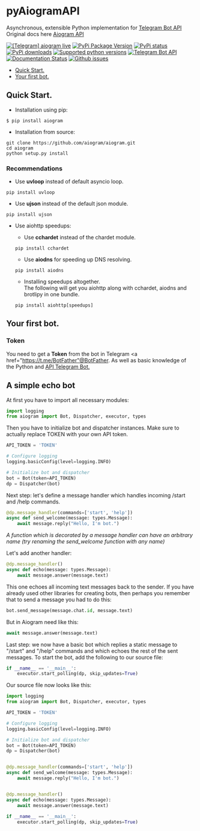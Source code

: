 # pyAiogramAPI
Asynchronous, extensible Python implementation for <a href="https://core.telegram.org/bots/api">Telegram Bot API</a><br/>
Original docs here <a href="https://aiogram.readthedocs.io">Aiogram API</a>

<div>
	<a class="reference external image-reference" href="https://t.me/aiogram_live"><img alt="[Telegram] aiogram live" src="https://img.shields.io/badge/telegram-aiogram-blue.svg?style=flat-square"></a>
	<a class="reference external image-reference" href="https://pypi.python.org/pypi/aiogram"><img alt="PyPi Package Version" src="https://img.shields.io/pypi/v/aiogram.svg?style=flat-square"></a>
	<a class="reference external image-reference" href="https://pypi.python.org/pypi/aiogram"><img alt="PyPi status" src="https://img.shields.io/pypi/status/aiogram.svg?style=flat-square"></a>
	<a class="reference external image-reference" href="https://pypi.python.org/pypi/aiogram"><img alt="PyPi downloads" src="https://img.shields.io/pypi/dm/aiogram.svg?style=flat-square"></a>
	<a class="reference external image-reference" href="https://pypi.python.org/pypi/aiogram"><img alt="Supported python versions" src="https://img.shields.io/pypi/pyversions/aiogram.svg?style=flat-square"></a>
	<a class="reference external image-reference" href="https://core.telegram.org/bots/api"><img alt="Telegram Bot API" src="https://img.shields.io/badge/Telegram%20Bot%20API-4.8-blue.svg?style=flat-square&amp;logo=telegram"></a>
	<a class="reference external image-reference" href="http://docs.aiogram.dev/en/latest/?badge=latest"><img alt="Documentation Status" src="https://img.shields.io/readthedocs/aiogram?style=flat-square"></a>
	<a class="reference external image-reference" href="https://github.com/aiogram/aiogram/issues"><img alt="Github issues" src="https://img.shields.io/github/issues/aiogram/aiogram.svg?style=flat-square"></a>
	
</div>

* [Quick Start.](#quick-start)
* [Your first bot.](#your-first-bot)
## Quick Start.

* Installation using pip:
```
$ pip install aiogram
```

* Installation from source:
```
git clone https://github.com/aiogram/aiogram.git
cd aiogram
python setup.py install
```

### Recommendations

* Use **uvloop** instead of default asyncio loop.
```
pip install uvloop
```

* Use **ujson** instead of the default json module.
```
pip install ujson
```
* Use aiohttp speedups:

	* Use **cchardet** instead of the chardet module.
	```
	pip install cchardet
	```
	* Use **aiodns** for speeding up DNS resolving.
	```
	pip install aiodns
	```
	* Installing speedups altogether.<br/>
	The following will get you aiohttp along with cchardet, aiodns and 	brotlipy in one bundle.
	```
	pip install aiohttp[speedups]
	```

## Your first bot.

### Token
You need to get a **Token** from the bot in Telegram <a href="https://t.me/BotFather"@BotFather</a>.
As well as basic knowledge of the Python and <a href="https://core.telegram.org/bots/api">API Telegram Bot.</a>

## A simple echo bot 
At first you have to import all necessary modules:
```python
import logging
from aiogram import Bot, Dispatcher, executor, types
```
Then you have to initialize bot and dispatcher instances. Make sure to actually replace TOKEN with your own API token.
```python
API_TOKEN = 'TOKEN'

# Configure logging
logging.basicConfig(level=logging.INFO)

# Initialize bot and dispatcher
bot = Bot(token=API_TOKEN)
dp = Dispatcher(bot)
```
Next step: let's define a message handler which handles incoming /start and /help commands.
```python
@dp.message_handler(commands=['start', 'help'])
async def send_welcome(message: types.Message):
    await message.reply("Hello, I'm bot.")
```
_A function which is decorated by a message handler can have an arbitrary name
(try renaming the send_welcome function with any name)_

Let's add another handler:
```python
@dp.message_handler()
async def echo(message: types.Message):
    await message.answer(message.text)
```
This one echoes all incoming text messages back to the sender.
If you have already used other libraries for creating bots, then perhaps you remember that to send a message you had to do this:
```python
bot.send_message(message.chat.id, message.text)
```
But in Aiogram need like this:
```python
await message.answer(message.text)
```

Last step: we now have a basic bot which replies a static message to "/start" and "/help" commands and which echoes the rest of the sent messages. To start the bot, add the following to our source file:
```python
if __name__ == '__main__':
    executor.start_polling(dp, skip_updates=True)
```

Our source file now looks like this:
```python
import logging
from aiogram import Bot, Dispatcher, executor, types

API_TOKEN = 'TOKEN'

# Configure logging
logging.basicConfig(level=logging.INFO)

# Initialize bot and dispatcher
bot = Bot(token=API_TOKEN)
dp = Dispatcher(bot)


@dp.message_handler(commands=['start', 'help'])
async def send_welcome(message: types.Message):
    await message.reply("Hello, I'm bot.")


@dp.message_handler()
async def echo(message: types.Message):
    await message.answer(message.text)
    
if __name__ == '__main__':
    executor.start_polling(dp, skip_updates=True)
```
